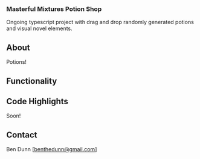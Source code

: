 ### Masterful Mixtures Potion Shop

Ongoing typescript project with drag and drop randomly generated potions and visual novel elements.

## About

Potions!

## Functionality

## Code Highlights

Soon!

## Contact

Ben Dunn [benthedunn@gmail.com]
